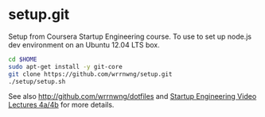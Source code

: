 setup.git
=========
Setup from Coursera Startup Engineering course. To use to set up node.js dev environment on an Ubuntu 12.04 LTS box.

```sh
cd $HOME
sudo apt-get install -y git-core
git clone https://github.com/wrrnwng/setup.git
./setup/setup.sh   
```

See also http://github.com/wrrnwng/dotfiles and
[Startup Engineering Video Lectures 4a/4b](https://class.coursera.org/startup-001/lecture/index)
for more details.





